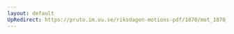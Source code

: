 ```yaml
---
layout: default
UpRedirect: https://pruto.im.uu.se/riksdagen-motions-pdf/1870/mot_1870__fk__36.pdf
---
```

